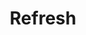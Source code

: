 ---
title: Refresh
tags: ["refresh", "reload", "renew", "update", "sync", "circular", "repeat"]
icon: refresh
svg: '<svg xmlns="http://www.w3.org/2000/svg" width="24" height="24" fill="none" viewBox="0 0 24 24" stroke-width="1.5" stroke-linecap="round" stroke-linejoin="round" stroke="currentColor"><path d="M20 8c-1.467-2.963-4.514-5-8.034-5C8.446 3 5.467 5.037 4 8m0-4v4m3.377 0H4m0 8c1.467 2.963 4.514 5 8.034 5 3.52 0 6.499-2.037 7.966-5m0 4v-4m-3.377 0H20"/></svg>'
---